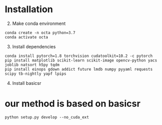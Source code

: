 # Installation

2. Make conda environment
```
conda create -n octa python=3.7
conda activate octa
```

3. Install dependencies
```
conda install pytorch=1.8 torchvision cudatoolkit=10.2 -c pytorch
pip install matplotlib scikit-learn scikit-image opencv-python yacs joblib natsort h5py tqdm
pip install einops gdown addict future lmdb numpy pyyaml requests scipy tb-nightly yapf lpips
```

4. Install basicsr
# our method is based on basicsr
```
python setup.py develop --no_cuda_ext
```

